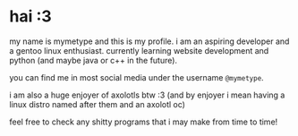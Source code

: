 # hai :3
my name is mymetype and this is my profile. i am an aspiring developer and a gentoo linux enthusiast. currently learning website development and python (and maybe java or c++ in the future).

you can find me in most social media under the username `@mymetype`.

i am also a huge enjoyer of axolotls btw :3 (and by enjoyer i mean having a linux distro named after them and an axolotl oc)

feel free to check any shitty programs that i may make from time to time!
